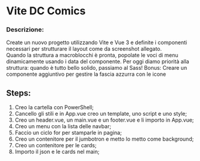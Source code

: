  **Vite DC Comics**
 ===
### **Descrizione:**
Create un nuovo progetto utilizzando Vite e Vue 3 e definite i componenti necessari per strutturare il layout come da screenshot allegato. <br>
Quando la struttura a macroblocchi è pronta, popolate le voci di menu dinamicamente usando i data del componente.
Per oggi diamo priorità alla struttura: quando è tutto bello solido, passiamo al Sass!
Bonus:
Creare un componente aggiuntivo per gestire la fascia azzurra con le icone

## **Steps:**
1) Creo la cartella con PowerShell;
2) Cancello gli stili e in App.vue creo un template, uno script e uno style;
3) Creo un header.vue, un main.vue e un footer.vue e li importo in App.vue;
4) Creo un menu con la lista delle navbar;
5) Faccio un ciclo for per stamparle in pagina;
6) Creo un contenitore per il jumbotron e metto lo metto come background;
7) Creo un contenitore per le cards;
8) Importo il json e le cards nel main;